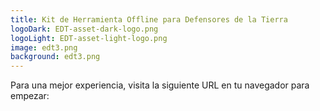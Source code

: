 ```yaml
---
title: Kit de Herramienta Offline para Defensores de la Tierra
logoDark: EDT-asset-dark-logo.png
logoLight: EDT-asset-light-logo.png
image: edt3.png
background: edt3.png
---
```


Para una mejor experiencia, visita la siguiente URL en tu navegador para empezar:
<copy-url />
